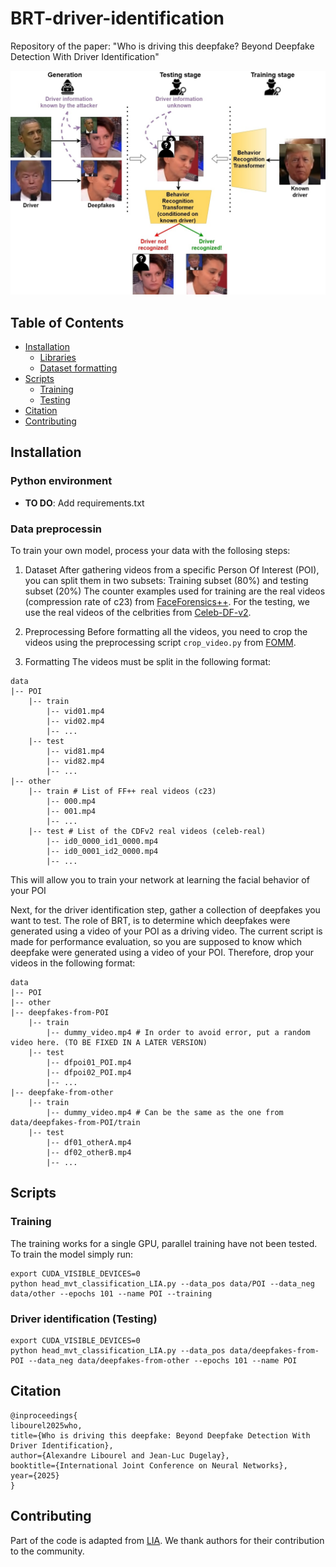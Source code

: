 <!-- omit in toc -->
# BRT-driver-identification
Repository of the paper: "Who is driving this deepfake? Beyond Deepfake Detection With Driver Identification"

![alt text](assets/driver_identification.jpg)

<!-- omit in toc -->
## Table of Contents
- [Installation](#installation)
  - [Libraries](#python-environment)
  - [Dataset formatting](#dataset-formatting)
- [Scripts](#scripts)
  - [Training](#training)
  - [Testing](#testing)
- [Citation](#citation)
- [Contributing](#contributing)


<!-- omit in toc -->
## Installation

### Python environment
- **TO DO**: Add requirements.txt

### Data preprocessin
To train your own model, process your data with the follosing steps:
  1. Dataset
After gathering videos from a specific Person Of Interest (POI), you can split them in two subsets: Training subset (80%) and testing subset (20%)
The counter examples used for training are the real videos (compression rate of c23) from [FaceForensics++](https://github.com/ondyari/FaceForensics). For the testing, we use the real videos of the celbrities from [Celeb-DF-v2](https://github.com/yuezunli/celeb-deepfakeforensics).

  3. Preprocessing
Before formatting all the videos, you need to crop the videos using the preprocessing script `crop_video.py` from [FOMM](https://github.com/AliaksandrSiarohin/first-order-model).

  4. Formatting
The videos must be split in the following format:
```
data
|-- POI
    |-- train
        |-- vid01.mp4
        |-- vid02.mp4
        |-- ...
    |-- test
        |-- vid81.mp4
        |-- vid82.mp4
        |-- ...
|-- other
    |-- train # List of FF++ real videos (c23)
        |-- 000.mp4
        |-- 001.mp4
        |-- ...
    |-- test # List of the CDFv2 real videos (celeb-real)
        |-- id0_0000_id1_0000.mp4
        |-- id0_0001_id2_0000.mp4
        |-- ...

```

This will allow you to train your network at learning the facial behavior of your POI

Next, for the driver identification step, gather a collection of deepfakes you want to test. The role of BRT, is to determine which deepfakes were generated using a video of your POI as a driving video.
The current script is made for performance evaluation, so you are supposed to know which deepfake were generated using a video of your POI.
Therefore, drop your videos in the following format:

```
data
|-- POI
|-- other
|-- deepfakes-from-POI
    |-- train
        |-- dummy_video.mp4 # In order to avoid error, put a random video here. (TO BE FIXED IN A LATER VERSION)
    |-- test
        |-- dfpoi01_POI.mp4
        |-- dfpoi02_POI.mp4
        |-- ...
|-- deepfake-from-other
    |-- train
        |-- dummy_video.mp4 # Can be the same as the one from data/deepfakes-from-POI/train
    |-- test
        |-- df01_otherA.mp4
        |-- df02_otherB.mp4
        |-- ...
```

<!-- omit in toc -->
## Scripts

### Training
The training works for a single GPU, parallel training have not been tested.
To train the model simply run:
```
export CUDA_VISIBLE_DEVICES=0
python head_mvt_classification_LIA.py --data_pos data/POI --data_neg data/other --epochs 101 --name POI --training
```

### Driver identification (Testing)
```
export CUDA_VISIBLE_DEVICES=0
python head_mvt_classification_LIA.py --data_pos data/deepfakes-from-POI --data_neg data/deepfakes-from-other --epochs 101 --name POI
```

<!-- omit in toc -->
## Citation
```
@inproceedings{
libourel2025who,
title={Who is driving this deepfake: Beyond Deepfake Detection With Driver Identification},
author={Alexandre Libourel and Jean-Luc Dugelay},
booktitle={International Joint Conference on Neural Networks},
year={2025}
}
```
<!-- omit in toc -->
## Contributing

Part of the code is adapted from [LIA](https://github.com/wyhsirius/LIA). We thank authors for their contribution to the community.
